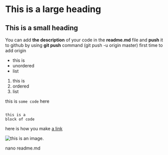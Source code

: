 # This is a large heading

## This is a small heading

You can add **the description** of your code in the **readme.md** file
and **push** it to github by using **git push** command (git push -u origin master) first time to add origin

- this is 
- unordered
- list

1. this is
2. ordered
3. list

this is `some code` here

```

this is a 
block of code

```

here is how you make [a link](http://www.wikipedia.org/)

![this is an image.](https://github.com/yihui/xaringan/releases/download/v0.0.2/karl-moustache.jpg)

nano readme.md
